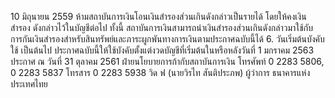 10 มิถุนายน 2559 ห้ามสถาบันการเงินโอนเงินสำรองส่วนเกินดังกล่าวเป็นรายได้ โดยให้คงเงินสำรอง
ดังกล่าวไว้ในบัญชีต่อไป ทั้งนี้ สถาบันการเงินสามารถนำเงินสำรองส่วนเกินดังกล่าวมาใช้กับ
การกันเงินสํารองสําหรับสินทรัพย์และภาระผูกพันทางการเงินตามประกาศฉบับนี้ได้
6. วันเริ่มต้นบังคับใช้
เป็นต้นไป
ประกาศฉบับนี้ให้ใช้บังคับตั้งแต่งวดบัญชีที่เริ่มต้นในหรือหลังวันที่ 1 มกราคม 2563
ประกาศ ณ วันที่ 31 ตุลาคม 2561
ฝ่ายนโยบายการก้ากับสถาบันการเงิน
โทรศัพท์ 0 2283 5806, 0 2283 5837
โทรสาร 0 2283 5938
วิด ฟ
(นายวิรไท สันติประภพ)
ผู้ว่าการ
ธนาคารแห่งประเทศไทย
